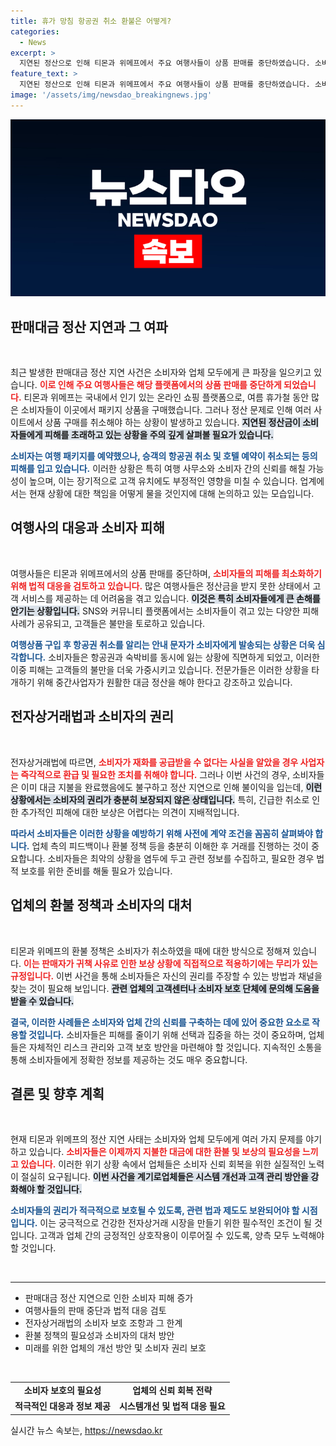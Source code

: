 ```yaml
---
title: 휴가 망침 항공권 취소 환불은 어떻게?
categories:
  - News
excerpt: >
  지연된 정산으로 인해 티몬과 위메프에서 주요 여행사들이 상품 판매를 중단하였습니다. 소비자들은 항공권 취소 통지를 받고 실질적 피해 보상은 어려울 것으로 보입니다. 이 사태의 책임은 해당 플랫폼에 있다는 전문가의 지적이 이어지고 있습니다.
feature_text: >
  지연된 정산으로 인해 티몬과 위메프에서 주요 여행사들이 상품 판매를 중단하였습니다. 소비자들은 항공권 취소 통지를 받고 실질적 피해 보상은 어려울 것으로 보입니다. 이 사태의 책임은 해당 플랫폼에 있다는 전문가의 지적이 이어지고 있습니다.
image: '/assets/img/newsdao_breakingnews.jpg'
---
```


<p><img src="/assets/img/newsdao_breakingnews.jpg" alt="ranknews 속보" /></p>

<h2 data-ke-size="size26">판매대금 정산 지연과 그 여파</h2>

<p data-ke-size="size16">&nbsp;</p>

<p>최근 발생한 판매대금 정산 지연 사건은 소비자와 업체 모두에게 큰 파장을 일으키고 있습니다. <b><span style="color: #ee2323;">이로 인해 주요 여행사들은 해당 플랫폼에서의 상품 판매를 중단하게 되었습니다.</span></b> 티몬과 위메프는 국내에서 인기 있는 온라인 쇼핑 플랫폼으로, 여름 휴가철 동안 많은 소비자들이 이곳에서 패키지 상품을 구매했습니다. 그러나 정산 문제로 인해 여러 사이트에서 상품 구매를 취소해야 하는 상황이 발생하고 있습니다. <b><span style="background-color: #21538527;">지연된 정산금이 소비자들에게 피해를 초래하고 있는 상황을 주의 깊게 살펴볼 필요가 있습니다.</span></b></p>

<p><b><span style="color: #1a5490;">소비자는 여행 패키지를 예약했으나, 승객의 항공권 취소 및 호텔 예약이 취소되는 등의 피해를 입고 있습니다.</span></b> 이러한 상황은 특히 여행 사무소와 소비자 간의 신뢰를 해칠 가능성이 높으며, 이는 장기적으로 고객 유치에도 부정적인 영향을 미칠 수 있습니다. 업계에서는 현재 상황에 대한 책임을 어떻게 물을 것인지에 대해 논의하고 있는 모습입니다.</p>

<h2 data-ke-size="size26">여행사의 대응과 소비자 피해</h2>

<p data-ke-size="size16">&nbsp;</p>

<p>여행사들은 티몬과 위메프에서의 상품 판매를 중단하며, <b><span style="color: #ee2323;">소비자들의 피해를 최소화하기 위해 법적 대응을 검토하고 있습니다.</span></b> 많은 여행사들은 정산금을 받지 못한 상태에서 고객 서비스를 제공하는 데 어려움을 겪고 있습니다. <b><span style="background-color: #21538527;">이것은 특히 소비자들에게 큰 손해를 안기는 상황입니다.</span></b> SNS와 커뮤니티 플랫폼에서는 소비자들이 겪고 있는 다양한 피해 사례가 공유되고, 고객들은 불만을 토로하고 있습니다.</p>

<p><b><span style="color: #1a5490;">여행상품 구입 후 항공권 취소를 알리는 안내 문자가 소비자에게 발송되는 상황은 더욱 심각합니다.</span></b> 소비자들은 항공권과 숙박비를 동시에 잃는 상황에 직면하게 되었고, 이러한 이중 피해는 고객들의 불만을 더욱 가중시키고 있습니다. 전문가들은 이러한 상황을 타개하기 위해 중간사업자가 원활한 대금 정산을 해야 한다고 강조하고 있습니다.</p>

<h2 data-ke-size="size26">전자상거래법과 소비자의 권리</h2>

<p data-ke-size="size16">&nbsp;</p>

<p>전자상거래법에 따르면, <b><span style="color: #ee2323;">소비자가 재화를 공급받을 수 없다는 사실을 알았을 경우 사업자는 즉각적으로 환급 및 필요한 조치를 취해야 합니다.</span></b> 그러나 이번 사건의 경우, 소비자들은 이미 대금 지불을 완료했음에도 불구하고 정산 지연으로 인해 불이익을 입는데, <b><span style="background-color: #21538527;">이런 상황에서는 소비자의 권리가 충분히 보장되지 않은 상태입니다.</span></b> 특히, 긴급한 취소로 인한 추가적인 피해에 대한 보상은 어렵다는 의견이 지배적입니다.</p>

<p><b><span style="color: #1a5490;">따라서 소비자들은 이러한 상황을 예방하기 위해 사전에 계약 조건을 꼼꼼히 살펴봐야 합니다.</span></b> 업체 측의 피드백이나 환불 정책 등을 충분히 이해한 후 거래를 진행하는 것이 중요합니다. 소비자들은 최악의 상황을 염두에 두고 관련 정보를 수집하고, 필요한 경우 법적 보호를 위한 준비를 해둘 필요가 있습니다.</p>

<h2 data-ke-size="size26">업체의 환불 정책과 소비자의 대처</h2>

<p data-ke-size="size16">&nbsp;</p>

<p>티몬과 위메프의 환불 정책은 소비자가 취소하였을 때에 대한 방식으로 정해져 있습니다. <b><span style="color: #ee2323;">이는 판매자가 귀책 사유로 인한 보상 상황에 직접적으로 적용하기에는 무리가 있는 규정입니다.</span></b> 이번 사건을 통해 소비자들은 자신의 권리를 주장할 수 있는 방법과 채널을 찾는 것이 필요해 보입니다. <b><span style="background-color: #21538527;">관련 업체의 고객센터나 소비자 보호 단체에 문의해 도움을 받을 수 있습니다.</span></b></p>

<p><b><span style="color: #1a5490;">결국, 이러한 사례들은 소비자와 업체 간의 신뢰를 구축하는 데에 있어 중요한 요소로 작용할 것입니다.</span></b> 소비자들은 피해를 줄이기 위해 선택과 집중을 하는 것이 중요하며, 업체들은 자체적인 리스크 관리와 고객 보호 방안을 마련해야 할 것입니다. 지속적인 소통을 통해 소비자들에게 정확한 정보를 제공하는 것도 매우 중요합니다.</p>

<h2 data-ke-size="size26">결론 및 향후 계획</h2>

<p data-ke-size="size16">&nbsp;</p>

<p>현재 티몬과 위메프의 정산 지연 사태는 소비자와 업체 모두에게 여러 가지 문제를 야기하고 있습니다. <b><span style="color: #ee2323;">소비자들은 이제까지 지불한 대금에 대한 환불 및 보상의 필요성을 느끼고 있습니다.</span></b> 이러한 위기 상황 속에서 업체들은 소비자 신뢰 회복을 위한 실질적인 노력이 절실히 요구됩니다. <b><span style="background-color: #21538527;">이번 사건을 계기로업체들은 시스템 개선과 고객 관리 방안을 강화해야 할 것입니다.</span></b></p>

<p><b><span style="color: #1a5490;">소비자들의 권리가 적극적으로 보호될 수 있도록, 관련 법과 제도도 보완되어야 할 시점입니다.</span></b> 이는 궁극적으로 건강한 전자상거래 시장을 만들기 위한 필수적인 조건이 될 것입니다. 고객과 업체 간의 긍정적인 상호작용이 이루어질 수 있도록, 양측 모두 노력해야 할 것입니다. </p>

<p data-ke-size="size16">&nbsp;</p>

<hr />

<ul>
    <li>판매대금 정산 지연으로 인한 소비자 피해 증가</li>
    <li>여행사들의 판매 중단과 법적 대응 검토</li>
    <li>전자상거래법의 소비자 보호 조항과 그 한계</li>
    <li>환불 정책의 필요성과 소비자의 대처 방안</li>
    <li>미래를 위한 업체의 개선 방안 및 소비자 권리 보호</li>
</ul>

<p data-ke-size="size16">&nbsp;</p>

<table style="width: 100%; text-align: center;">
    <tr>
        <td style="text-align: center; height: 17px;"><b>소비자 보호의 필요성</b></td>
        <td style="text-align: center; height: 17px;"><b>업체의 신뢰 회복 전략</b></td>
    </tr>
    <tr>
        <td style="text-align: center; height: 17px;"><b>적극적인 대응과 정보 제공</b></td>
        <td style="text-align: center; height: 17px;"><b>시스템개선 및 법적 대응 필요</b></td>
    </tr>
</table>
실시간 뉴스 속보는, <a href="https://newsdao.kr" rel="dofollow">https://newsdao.kr</a>


